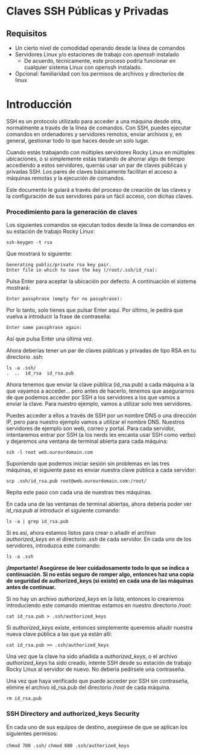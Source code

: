 # Claves SSH Públicas y Privadas

## Requisitos

* Un cierto nivel de comodidad operando desde la línea de comandos
* Servidores Linux y/o estaciones de trabajo con *openssh* instalado
    * De acuerdo, técnicamente, este proceso podría funcionar en cualquier sistema Linux con openssh instalado.
* Opcional: familiaridad con los permisos de archivos y directorios de linux

# Introducción

SSH es un protocolo utilizado para acceder a una máquina desde otra, normalmente a través de la línea de comandos. Con SSH, puedes ejecutar comandos en ordenadores y servidores remotos, enviar archivos y, en general, gestionar todo lo que haces desde un solo lugar.

Cuando estás trabajando con múltiples servidores Rocky Linux en múltiples ubicaciones, o si simplemente estás tratando de ahorrar algo de tiempo accediendo a estos servidores, querrás usar un par de claves públicas y privadas SSH. Los pares de claves básicamente facilitan el acceso a máquinas remotas y la ejecución de comandos.

Este documento le guiará a través del proceso de creación de las claves y la configuración de sus servidores para un fácil acceso, con dichas claves.

### Procedimiento para la generación de claves

Los siguientes comandos se ejecutan todos desde la línea de comandos en su estación de trabajo Rocky Linux:

`ssh-keygen -t rsa`

Que mostrará lo siguiente:

```
Generating public/private rsa key pair.
Enter file in which to save the key (/root/.ssh/id_rsa):
```

Pulsa Enter para aceptar la ubicación por defecto. A continuación el sistema mostrará:

`Enter passphrase (empty for no passphrase):`

Por lo tanto, solo tienes que pulsar Enter aquí. Por último, le pedirá que vuelva a introducir la frase de contraseña:

`Enter same passphrase again:`

Así que pulsa Enter una última vez.

Ahora deberías tener un par de claves públicas y privadas de tipo RSA en tu directorio .ssh:

```
ls -a .ssh/
.  ..  id_rsa  id_rsa.pub
```

Ahora tenemos que enviar la clave pública (id_rsa.pub) a cada máquina a la que vayamos a acceder... pero antes de hacerlo, tenemos que asegurarnos de que podemos acceder por SSH a los servidores a los que vamos a enviar la clave. Para nuestro ejemplo, vamos a utilizar solo tres servidores.

Puedes acceder a ellos a través de SSH por un nombre DNS o una dirección IP, pero para nuestro ejemplo vamos a utilizar el nombre DNS. Nuestros servidores de ejemplo son web, correo y portal. Para cada servidor, intentaremos entrar por SSH (a los nerds les encanta usar SSH como verbo) y dejaremos una ventana de terminal abierta para cada máquina:

`ssh -l root web.ourourdomain.com`

Suponiendo que podemos iniciar sesión sin problemas en las tres máquinas, el siguiente paso es enviar nuestra clave pública a cada servidor:

`scp .ssh/id_rsa.pub root@web.ourourdomain.com:/root/`

Repita este paso con cada una de nuestras tres máquinas.

En cada una de las ventanas de terminal abiertas, ahora debería poder ver *id_rsa.pub* al introducir el siguiente comando:

`ls -a | grep id_rsa.pub`

Si es así, ahora estamos listos para crear o añadir el archivo *authorized_keys* en el directorio *.ssh* de cada servidor. En cada uno de los servidores, introduzca este comando:

`ls -a .ssh`

**¡Importante! Asegúrese de leer cuidadosamente todo lo que se indica a continuación. Si no estás seguro de romper algo, entonces haz una copia de seguridad de authorized_keys (si existe) en cada una de las máquinas antes de continuar.**

Si no hay un archivo *authorized_keys* en la lista, entonces lo crearemos introduciendo este comando mientras estamos en nuestro directorio _/root_:

`cat id_rsa.pub > .ssh/authorized_keys`

Si _authorized_keys_ existe, entonces simplemente queremos añadir nuestra nueva clave pública a las que ya están allí:

`cat id_rsa.pub >> .ssh/authorized_keys`

Una vez que la clave ha sido añadida a _authorized_keys_, o el archivo _authorized_keys_ ha sido creado, intente SSH desde su estación de trabajo Rocky Linux al servidor de nuevo. No debería pedírsele una contraseña.

Una vez que haya verificado que puede acceder por SSH sin contraseña, elimine el archivo id_rsa.pub del directorio _/root_ de cada máquina.

`rm id_rsa.pub`

### SSH Directory and authorized_keys Security

En cada uno de sus equipos de destino, asegúrese de que se aplican los siguientes permisos:

`chmod 700 .ssh/` `chmod 600 .ssh/authorized_keys`
